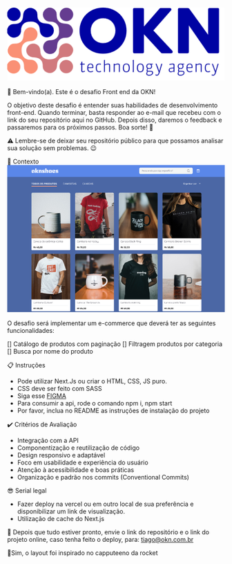 ![okn](OKN.png)

🚀 Bem-vindo(a). Este é o desafio Front end da OKN!

O objetivo deste desafio é entender suas habilidades de desenvolvimento front-end. Quando terminar, basta responder ao e-mail que recebeu com o link do seu repositório aqui no GitHub. Depois disso, daremos o feedback e passaremos para os próximos passos. Boa sorte! 🚀

⚠️ Lembre-se de deixar seu repositório público para que possamos analisar sua solução sem problemas. 😉

🧠 Contexto
![projeto](image.png)


O desafio será implementar um e-commerce que deverá ter as seguintes funcionalidades:

 [] Catálogo de produtos com paginação
 [] Filtragem produtos por categoria
 [] Busca por nome do produto

 📋 Instruções
 - Pode utilizar Next.Js ou criar o HTML, CSS, JS puro.
 - CSS deve ser feito com SASS
 - Siga esse [FIGMA](https://www.figma.com/design/JYngG6jj9RVIAI57RQoMxa/oknshoes?m=auto&t=AYKDALOPvtdYNA6w-6)
 - Para consumir a api, rode o comando npm i, npm start
 - Por favor, inclua no README as instruções de instalação do projeto
 

✔️ Critérios de Avaliação
- Integração com a API
- Componentização e reutilização de código
- Design responsivo e adaptável
- Foco em usabilidade e experiência do usuário
- Atenção à acessibilidade e boas práticas
- Organização e padrão nos commits (Conventional Commits)

😎 Serial legal
- Fazer deploy na vercel ou em outro local de sua preferência e disponibilizar um link de visualização.
- Utilização de cache do Next.js

🦝 Depois que tudo estiver pronto, envie o link do repositório e o link do projeto online, caso tenha feito o deploy, para:
tiago@okn.com.br

🚀Sim, o layout foi inspirado no capputeeno da rocket